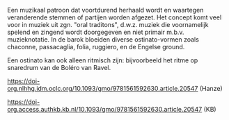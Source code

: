 Een muzikaal patroon dat voortdurend herhaald wordt en waartegen veranderende stemmen of partijen worden afgezet. Het concept komt veel voor in muziek uit zgn. "oral traditons", d.w.z. muziek die voornamelijk spelend en zingend wordt doorgegeven en niet primair m.b.v. muzieknotatie. In de barok bloeiden diverse ostinato-vormen zoals chaconne, passacaglia, folia, ruggiero, en de Engelse ground.

Een ostinato kan ook alleen ritmisch zijn: bijvoorbeeld het ritme op snaredrum van de Boléro van Ravel.

https://doi-org.nlhhg.idm.oclc.org/10.1093/gmo/9781561592630.article.20547 (Hanze)

https://doi-org.access.authkb.kb.nl/10.1093/gmo/9781561592630.article.20547 (KB)